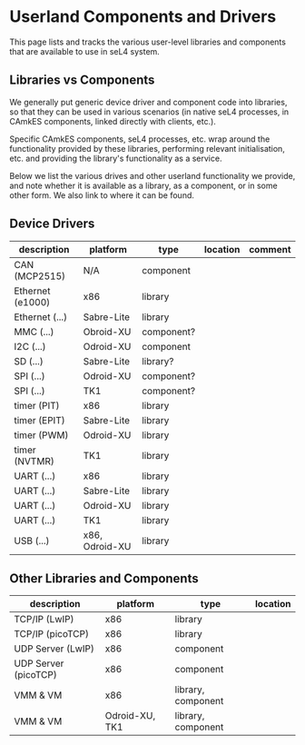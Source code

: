 # Userland Components and Drivers


This page lists and tracks the various user-level libraries and
components that are available to use in seL4 system.

## Libraries vs Components


We generally put generic device driver and component code into
libraries, so that they can be used in various scenarios (in native seL4
processes, in CAmkES components, linked directly with clients, etc.).

Specific CAmkES components, seL4 processes, etc. wrap around the
functionality provided by these libraries, performing relevant
initialisation, etc. and providing the library's functionality as a
service.

Below we list the various drives and other userland functionality we
provide, and note whether it is available as a library, as a component,
or in some other form. We also link to where it can be found.

## Device Drivers


|description | platform | type | location | comment |
|-|-|-|-|-|
| CAN (MCP2515) | N/A | component | | | 
|Ethernet (e1000) | x86 | library | | | 
| Ethernet (...) | Sabre-Lite | library | | |
| MMC (...) | Obroid-XU | component?| | | 
| I2C (...) | Odroid-XU | component | | | 
| SD (...) |Sabre-Lite | library? | | | 
| SPI (...) | Odroid-XU | component?| | | 
| SPI (...) | TK1 | component? | | | 
| timer (PIT) | x86 | library | | | 
| timer (EPIT) | Sabre-Lite | library | || 
| timer (PWM) | Odroid-XU | library | | | 
| timer (NVTMR) | TK1 | library | | | 
| UART (...) | x86 | library | | | 
| UART (...) | Sabre-Lite | library | | | 
| UART (...) | Odroid-XU | library | | | 
| UART (...) | TK1 | library | | | 
| USB (...) | x86, Odroid-XU | library | | |

## Other Libraries and Components


| description |platform | type |location|
|-|-|-|-|
| TCP/IP (LwIP) | x86 | library | | 
| TCP/IP (picoTCP) | x86 | library | | 
| UDP Server (LwIP) | x86 | component | | 
| UDP Server (picoTCP) | x86 | component | 
| VMM & VM | x86 | library, component | | 
| VMM & VM | Odroid-XU, TK1 | library, component |
